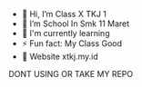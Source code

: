 - 👋 Hi, I’m Class X TKJ 1
- 👀 I’m School In Smk 11 Maret
- 🌱 I'm currently learning
- ⚡ Fun fact: My Class Good
- 📄 Website xtkj.my.id

DONT USING OR TAKE MY REPO
